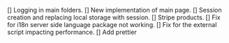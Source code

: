 [] Logging in main folders.
[] New implementation of main page.
[] Session creation and replacing local storage with session.
[] Stripe products.
[] Fix for i18n server side language package not working.
[] Fix for the external script impacting performance.
[] Add prettier